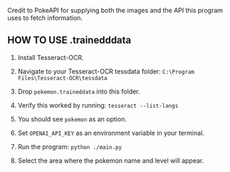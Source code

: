 Credit to PokeAPI for supplying both the images and the API this program uses to fetch information.



## HOW TO USE .trainedddata

1. Install Tesseract-OCR.

2. Navigate to your Tesseract-OCR tessdata folder:
`C:\Program Files\Tesseract-OCR\tessdata`

3. Drop `pokemon.traineddata` into this folder.

4. Verify this worked by running:
`tesseract --list-langs`

5. You should see `pokemon` as an option.

6. Set `OPENAI_API_KEY` as an environment variable in your terminal.

7. Run the program: `python ./main.py`

8. Select the area where the pokemon name and level will appear.

